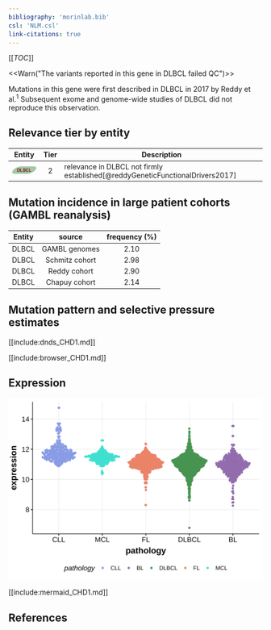```yaml
---
bibliography: 'morinlab.bib'
csl: 'NLM.csl'
link-citations: true
---
```

[[_TOC_]]

<<Warn("The variants reported in this gene in DLBCL failed QC")>>

Mutations in this gene were first described in DLBCL in 2017 by Reddy et al.<sup>1</sup> Subsequent exome and genome-wide studies of DLBCL did not reproduce this observation. 


## Relevance tier by entity

|Entity|Tier|Description                              |
|:------:|:----:|-----------------------------------------|
|![DLBCL](images/icons/DLBCL_tier2.png) |2   |relevance in DLBCL not firmly established[@reddyGeneticFunctionalDrivers2017]|

## Mutation incidence in large patient cohorts (GAMBL reanalysis)

|Entity|source        |frequency (%)|
|:------:|:--------------:|:-------------:|
|DLBCL |GAMBL genomes |2.10         |
|DLBCL |Schmitz cohort|2.98         |
|DLBCL |Reddy cohort  |2.90         |
|DLBCL |Chapuy cohort |2.14         |

## Mutation pattern and selective pressure estimates

[[include:dnds_CHD1.md]]


[[include:browser_CHD1.md]]

## Expression
![](images/gene_expression/CHD1_by_pathology.svg)

[[include:mermaid_CHD1.md]]

## References



<!-- ORIGIN: reddyGeneticFunctionalDrivers2017 -->
<!-- DLBCL: reddyGeneticFunctionalDrivers2017 -->
